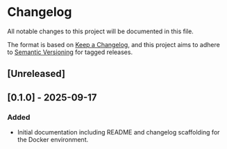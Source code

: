 # Changelog

All notable changes to this project will be documented in this file.

The format is based on [Keep a Changelog](https://keepachangelog.com/en/1.1.0/), and this project aims to adhere to [Semantic Versioning](https://semver.org/) for tagged releases.

## [Unreleased]

## [0.1.0] - 2025-09-17
### Added
- Initial documentation including README and changelog scaffolding for the Docker environment.
